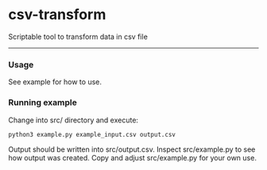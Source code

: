 # csv-transform
Scriptable tool to transform data in csv file

---

### Usage
See example for how to use.

### Running example
Change into src/ directory and execute:
```
python3 example.py example_input.csv output.csv
```
Output should be written into src/output.csv. Inspect src/example.py to see how output
was created. Copy and adjust src/example.py for your own use.
